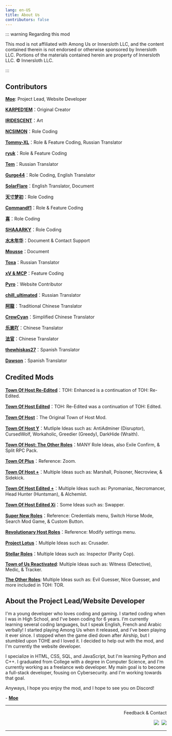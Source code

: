 ```yaml
---
lang: en-US
title: About Us
contributors: false
---
```


::: warning Regarding this mod

This mod is not affiliated with Among Us or Innersloth LLC, and the content contained therein is not endorsed or otherwise sponsored by Innersloth LLC. Portions of the materials contained herein are property of Innersloth LLC. © Innersloth LLC.

:::

## Contributors

[**Moe**](https://github.com/0xDrMoe): Project Lead, Website Developer

[**KARPED1EM**](https://github.com/KARPED1EM)：Original Creator

[**IRIDESCENT**](https://space.bilibili.com/434079598)：Art

[**NCSIMON**](https://github.com/NCSIMON)：Role Coding

[**Tommy-XL**](https://github.com/Tommy-XL)：Role & Feature Coding, Russian Translator

[**ryuk**](https://github.com/ryuk201198)：Role & Feature Coding

[**Tem**](https://github.com/mogekonik1)：Russian Translator

[**Gurge44**](https://www.youtube.com/@200iqguy)：Role Coding, English Translator

[**SolarFlare**](https://www.twitch.tv/kinesylve)：English Translator, Document

[**天寸梦初**](https://github.com/Huier-Huang)：Role Coding

[**Commandf1**](https://github.com/commandf1)：Role & Feature Coding

[**喜**](https://github.com/pear666)：Role Coding

[**SHAAARKY**](https://github.com/SHAAARKY)：Role Coding

[**水木年华**](#)：Document & Contact Support

[**Mousse**](https://github.com/Sand-and-Beans)：Document

[**Тоха**](#)：Russian Translator

[**xV & MCP**](https://github.com/xVCantCode)：Feature Coding

[**Pyro**](https://youtube.com/@Pyro0TV)：Website Contributor

[**chill_ultimated**](https://www.youtube.com/@chill_ultimated)：Russian Translator

[**阿龍**](https://github.com/NetherDragonTw)：Traditional Chinese Translator

[**CrewCyan**](https://github.com/CrewCyan)：Simplified Chinese Translator

[**乐崽吖**](https://github.com/LezaiYa)：Chinese Translator

[**法官**](https://github.com/hinhinarrrrrr)：Chinese Translator

[**thewhiskas27**](https://github.com/Thewhiskas27)：Spanish Translator

[**Dawson**](https://youtu.be/MTW4sIL9Dpw?si=LpHF7tX6Aj5WLwFD)：Spanish Translator


## Credited Mods 

[**Town Of Host Re-Edited**](https://github.com/Loonie-Toons/Re-Edited)：TOH: Enhanced is a continuation of TOH: Re-Edited.

[**Town Of Host Edited**](https://github.com/KARPED1EM/TownOfHostEdited)：TOH: Re-Edited was a continuation of TOH: Edited.

[**Town Of Host**](https://github.com/tukasa0001/TownOfHost)：The Original Town of Host Mod.

[**Town Of Host Y**](https://github.com/Yumenopai/TownOfHost_Y)：Mutliple Ideas such as: AntiAdminer (Disruptor), CursedWolf, Workaholic, Greedier (Greedy), DarkHide (Wraith).

[**Town Of Host: The Other Roles**](https://github.com/music-discussion/TownOfHost-TheOtherRoles)：MANY Role Ideas, also Exile Confirm, & Split RPC Pack.

[**Town Of Plus**](https://github.com/tugaru1975/TownOfPlus)：Reference: Zoom.

[**Town Of Host +**](https://github.com/Loonie-Toons/TownOfHostPlus)：Multiple Ideas such as: Marshall, Poisoner, Necroview, & Sidekick.

[**Town Of Host Edited +**](https://github.com/Gurge44/TOHE_PLUS)：Multiple Ideas such as: Pyromaniac, Necromancer, Head Hunter (Huntsman), & Alchemist.

[**Town Of Host Edited Xi**](https://github.com/TOHEX-Official/TownOfHostEdited-Xid)：Some Ideas such as: Swapper.

[**Super New Roles**](https://github.com/SuperNewRoles/SuperNewRoles)：Reference: Credentials menu, Switch Horse Mode, Search Mod Game, & Custom Button.

[**Revolutionary Host Roles**](https://github.com/sansaaaaai/Revolutionary-host-roles)：Reference: Modify settings menu.

[**Project Lotus**](https://github.com/ImaMapleTree/Lotus)：Multiple Ideas such as: Crusader.

[**Stellar Roles**](https://github.com/Mr-Fluuff/StellarRolesAU)：Multiple Ideas such as: Inspector (Parity Cop).

[**Town of Us Reactivated**](https://github.com/eDonnes124/Town-Of-Us-R): Multiple Ideas such as: Witness (Detective), Medic, & Tracker.

[**The Other Roles**](https://github.com/TheOtherRolesAU/TheOtherRoles): Multiple Ideas such as: Evil Guesser, Nice Guesser, and more included in TOH: TOR.

## About the Project Lead/Website Developer

I'm a young developer who loves coding and gaming. I started coding when I was in High School, and I've been coding for 6 years. I'm currently learning several coding languages, but I speak English, French and Arabic verbally! I started playing Among Us when it released, and I've been playing it ever since. I stopped when the game died down after Airship, but I stumbled upon TOHE and I loved it. I decided to help out with the mod, and I'm currently the website developer. 

I specialize in HTML, CSS, SQL, and JavaScript, but I'm learning Python and C++. I graduated from College with a degree in Computer Science, and I'm currently working as a freelance web developer. My main goal is to become a full-stack developer, fousing on Cybersecurity. and I'm working towards that goal.

Anyways, I hope you enjoy the mod, and I hope to see you on Discord!

\- [**Moe**](https://github.com/0xDrMoe)

---

<p align="right">Feedback & Contact</p>

<p align="right">
<a href="https://discord.gg/tohe" target="_blank"><img src="https://img.shields.io/badge/Discord%20-%231DA1F2.svg?&style=for-the-badge&logo=discord&logoColor=white&color=5662f6"/></a>&nbsp;
<a href="https://github.com/0xDrMoe/TownofHost-Enhanced" target="_blank"><img src="https://img.shields.io/badge/Github%20-%231DA1F2.svg?&style=for-the-badge&logo=github&logoColor=white&color=181717"/></a>
</p>

---